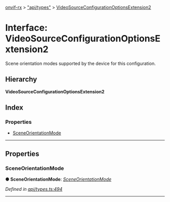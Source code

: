 [onvif-rx](../README.md) > ["api/types"](../modules/_api_types_.md) > [VideoSourceConfigurationOptionsExtension2](../interfaces/_api_types_.videosourceconfigurationoptionsextension2.md)

# Interface: VideoSourceConfigurationOptionsExtension2

Scene orientation modes supported by the device for this configuration.

## Hierarchy

**VideoSourceConfigurationOptionsExtension2**

## Index

### Properties

* [SceneOrientationMode](_api_types_.videosourceconfigurationoptionsextension2.md#sceneorientationmode)

---

## Properties

<a id="sceneorientationmode"></a>

###  SceneOrientationMode

**● SceneOrientationMode**: *[SceneOrientationMode](../enums/_api_types_.sceneorientationmode.md)*

*Defined in [api/types.ts:494](https://github.com/patrickmichalina/onvif-rx/blob/d62cee9/src/api/types.ts#L494)*

___

